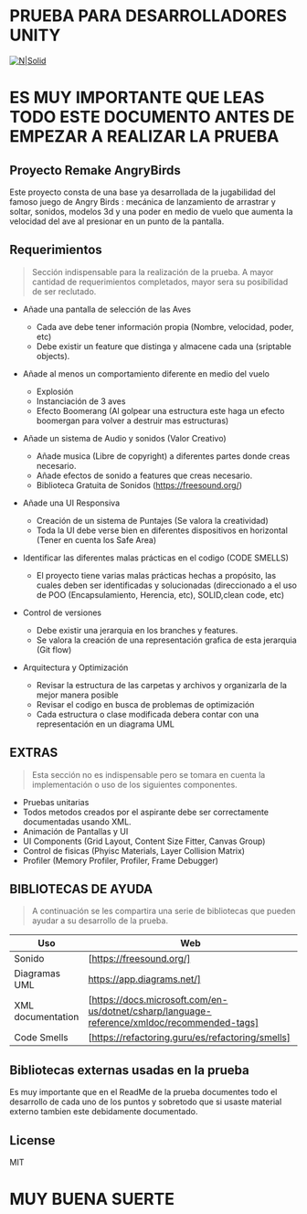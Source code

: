 # PRUEBA PARA DESARROLLADORES UNITY

[![N|Solid](https://www.getaclub.io/wp-content/uploads/2020/09/geta-club.png)](https://www.getaclub.io/)

# ES MUY IMPORTANTE QUE LEAS TODO ESTE DOCUMENTO ANTES DE EMPEZAR A REALIZAR LA PRUEBA

## Proyecto Remake AngryBirds 
Este proyecto consta de una base ya desarrollada de la jugabilidad del famoso juego de Angry Birds : mecánica de lanzamiento de arrastrar y soltar, sonidos, modelos 3d y una poder en medio de vuelo que aumenta la velocidad del ave al presionar en un punto de la pantalla. 
## Requerimientos
> Sección indispensable para la realización de la prueba. A mayor cantidad
> de requerimientos completados, mayor sera su posibilidad de ser reclutado.
- Añade una pantalla de selección de las Aves
  - Cada ave debe tener información propia (Nombre, velocidad, poder, etc)
  - Debe existir un feature que distinga y almacene cada una (sriptable objects).
- Añade al menos un comportamiento diferente en medio del vuelo
  - Explosión
  - Instanciación de 3 aves
  - Efecto Boomerang (Al golpear una estructura este haga un efecto boomergan para volver a destruir mas estructuras)
- Añade un sistema de Audio y sonidos (Valor Creativo)
  - Añade musica (Libre de copyright) a diferentes partes donde creas necesario.
  - Añade efectos de sonido a features que creas necesario.
  - Biblioteca Gratuita de Sonidos (https://freesound.org/)
- Añade una UI Responsiva
  - Creación de un sistema de Puntajes (Se valora la creatividad)
  - Toda la UI debe verse bien en diferentes dispositivos en horizontal (Tener en cuenta los Safe Area)
- Identificar las diferentes malas prácticas en el codigo (CODE SMELLS)
  - El proyecto tiene varias malas prácticas hechas a propósito, las cuales deben ser identificadas y solucionadas (direccionado a el uso de POO (Encapsulamiento, Herencia, etc), SOLID,clean code, etc)
- Control de versiones
  - Debe existir una jerarquia en los branches y features.
  - Se valora la creación de una representación grafica de esta jerarquia (Git flow)

- Arquitectura y Optimización
  - Revisar la estructura de las carpetas y archivos y organizarla de la mejor manera posible
  - Revisar el codigo en busca de problemas de optimización 
  - Cada estructura o clase modificada debera contar con una representación en un diagrama UML
  
## EXTRAS
>Esta sección no es indispensable pero se tomara en cuenta la implementación o uso de los siguientes componentes.

- Pruebas unitarias
- Todos metodos creados por el aspirante debe ser correctamente documentadas usando XML.
- Animación de Pantallas y UI
- UI Components (Grid Layout, Content Size Fitter, Canvas Group)
- Control de fisicas (Phyisc Materials, Layer Collision Matrix)
- Profiler (Memory Profiler, Profiler, Frame Debugger)

## BIBLIOTECAS DE AYUDA

>A continuación se les compartira una serie de bibliotecas que pueden ayudar a su desarrollo
>de la prueba.


| Uso | Web |
| ------ | ------ |
| Sonido | [https://freesound.org/] |
| Diagramas UML | https://app.diagrams.net/] |
| XML documentation | [https://docs.microsoft.com/en-us/dotnet/csharp/language-reference/xmldoc/recommended-tags]|
| Code Smells | [https://refactoring.guru/es/refactoring/smells] |


## Bibliotecas externas usadas en la prueba

Es muy importante que en el ReadMe de la prueba documentes todo el desarrollo de cada uno de los puntos
y sobretodo que si usaste material externo tambien este debidamente documentado.


## License

MIT

# **MUY BUENA SUERTE**
